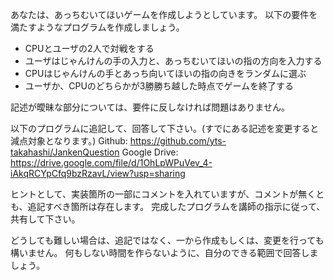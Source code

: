 あなたは、あっちむいてほいゲームを作成しようとしています。
以下の要件を満たすようなプログラムを作成しましょう。

- CPUとユーザの2人で対戦をする
- ユーザはじゃんけんの手の入力と、あっちむいてほいの指の方向を入力する
- CPUはじゃんけんの手とあっち向いてほいの指の向きをランダムに選ぶ
- ユーザか、CPUのどちらかが3勝勝ち越した時点でゲームを終了する

記述が曖昧な部分については、要件に反しなければ問題はありません。

以下のプログラムに追記して、回答して下さい。(すでにある記述を変更すると減点対象となります。)
Github: https://github.com/yts-takahashi/JankenQuestion
Google Drive: https://drive.google.com/file/d/1OhLpWPuVev_4-iAkqRCYpCfq9bzRzavL/view?usp=sharing

ヒントとして、実装箇所の一部にコメントを入れていますが、コメントが無くとも、追記すべき箇所は存在します。
完成したプログラムを講師の指示に従って、共有して下さい。

どうしても難しい場合は、追記ではなく、一から作成もしくは、変更を行っても構いません。
何もしない時間を作らないように、自分のできる範囲で回答しましょう。
